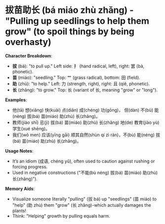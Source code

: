 # **拔苗助长 (bá miáo zhù zhǎng) - "Pulling up seedlings to help them grow" (to spoil things by being overhasty)**

**Character Breakdown**:  
- **拔** (bá): "to pull up." Left side: 扌 (hand radical, left), right: 罢 (bà, phonetic).  
- **苗** (miáo): "seedling." Top: 艹 (grass radical), bottom: 田 (field).  
- **助** (zhù): "to help." Left: 力 (strength, right), right: 且 (qiě, phonetic).  
- **长** (zhǎng): "to grow." Top: 长 (variant of 长, meaning "grow" or "long").

**Examples**:  
- 他(tā) 想(xiǎng) 快(kuài) 点(diǎn) 成(chéng) 功(gōng)， 但(dàn) 不(bù) 能(néng) 拔(bá) 苗(miáo) 助(zhù) 长(zhǎng)。  
- 教师(jiào shī) 忌(jì) 拔(bá) 苗(miáo) 助(zhù) 长(zhǎng) 地(de) 教育(jiào yù) 学生(xué shēng)。  
- 我们(wǒ men) 应该(yīng gāi) 顺其自然(shùn qí zì rán)，不(bù) 能(néng) 拔(bá) 苗(miáo) 助(zhù) 长(zhǎng)。

**Usage Notes**:  
- It’s an idiom (成语, chéng yǔ), often used to caution against rushing or forcing progress.  
- Used in negative constructions ("不能(bù néng) 拔(bá) 苗(miáo) 助(zhù) 长(zhǎng)").

**Memory Aids**:  
- Visualize someone literally "pulling" (拔 bá) up "seedlings" (苗 miáo) to "help" (助 zhù) them "grow" (长 zhǎng)-which actually damages the plants!  
- Think: "Helping" growth by pulling equals harm.